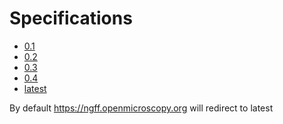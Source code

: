 Specifications
==============

<ul>
  <li> <a href="../0.1/index.html">0.1</a> </li>
  <li> <a href="../0.2/index.html">0.2</a> </li>
  <li> <a href="../0.3/index.html">0.3</a> </li>
  <li> <a href="../0.4/index.html">0.4</a> </li>
  <li> <a href="../latest/index.html">latest</a> </li>
</ul>

By default <https://ngff.openmicroscopy.org> will redirect to latest
